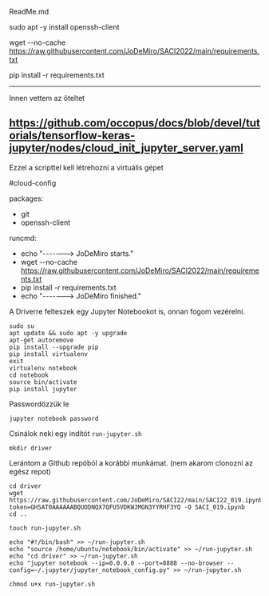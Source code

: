 ReadMe.md

sudo apt -y install openssh-client

wget --no-cache https://raw.githubusercontent.com/JoDeMiro/SACI2022/main/requirements.txt

pip install -r requirements.txt

-----
Innen vettem az öteltet

https://github.com/occopus/docs/blob/devel/tutorials/tensorflow-keras-jupyter/nodes/cloud_init_jupyter_server.yaml
-----

Ezzel a scripttel kell létrehozni a virtuális gépet

#cloud-config

packages:
  - git
  - openssh-client

runcmd:
- echo "-------> JoDeMiro starts."
- wget --no-cache https://raw.githubusercontent.com/JoDeMiro/SACI2022/main/requirements.txt
- pip install -r requirements.txt
- echo "-------> JoDeMiro finished."


A Driverre felteszek egy Jupyter Notebookot is, onnan fogom vezérelni.

```
sudo su
apt update && sudo apt -y upgrade
apt-get autoremove
pip install --upgrade pip
pip install virtualenv
exit
virtualenv notebook
cd notebook
source bin/activate
pip install jupyter
```

Passwordözzük le
```
jupyter notebook password
```


Csinálok neki egy indítót `run-jupyter.sh`
```
mkdir driver
```

Lerántom a Github repóból a korábbi munkámat. (nem akarom clonozni az egész repot)
```
cd driver
wget https://raw.githubusercontent.com/JoDeMiro/SACI22/main/SACI22_019.ipynb?token=GHSAT0AAAAAABQUODNQX7QFU5VDKWJMGN3YYRHF3YQ -O SACI_019.ipynb
cd ..
```

```
touch run-jupyter.sh

echo "#!/bin/bash" >> ~/run-jupyter.sh
echo "source /home/ubuntu/notebook/bin/activate" >> ~/run-jupyter.sh
echo "cd driver" >> ~/run-jupyter.sh
echo "jupyter notebook --ip=0.0.0.0 --port=8888 --no-browser --config=~/.jupyter/jupyter_notebook_config.py" >> ~/run-jupyter.sh

chmod u+x run-jupyter.sh
```




